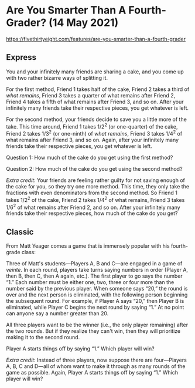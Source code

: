 # Are You Smarter Than A Fourth-Grader? (14 May 2021)

https://fivethirtyeight.com/features/are-you-smarter-than-a-fourth-grader

## Express

You and your infinitely many friends are sharing a cake, and you come up with two rather bizarre ways of splitting it.

For the first method, Friend 1 takes half of the cake, Friend 2 takes a third of *what remains*, Friend 3 takes a quarter of what remains after Friend 2, Friend 4 takes a fifth of what remains after Friend 3, and so on.
After your infinitely many friends take their respective pieces, you get whatever is left.

For the second method, your friends decide to save you a little more of the take.
This time around, Friend 1 takes 1/2<sup>2</sup> (or one-quarter) of the cake, Friend 2 takes 1/3<sup>2</sup> (or one-ninth) of *what remains*, Friend 3 takes 1/4<sup>2</sup> of what remains after Friend 3, and so on.
Again, after your infinitely many friends take their respective pieces, you get whatever is left.

Question 1: How much of the cake do you get using the first method?

Question 2: How much of the cake do you get using the second method?

*Extra credit*: Your friends are feeling rather guilty for not saving enough of the cake for you, so they try one more method.
This time, they only take the fractions with even denominators from the second method.
So Friend 1 takes 1/2<sup>2</sup> of the cake, Friend 2 takes 1/4<sup>2</sup> of what remains, Friend 3 takes 1/6<sup>2</sup> of what remains after Friend 2, and so on.
After your infinitely many friends take their respective pieces, how much of the cake do you get?

## Classic

From Matt Yeager comes a game that is immensely popular with his fourth-grade class:

Three of Matt's students—Players A, B and C—are engaged in a game of *veinte*.
In each round, players take turns saying numbers in order (Player A, then B, then C, then A again, etc.).
The first player to go says the number “1.”
Each number must be either one, two, three or four more than the number said by the previous player.
When someone says “20,” the round is over and the next person is eliminated, with the following person beginning the subsequent round.
For example, if Player A says “20,” then Player B is eliminated, while Player C begins the next round by saying “1.”
At no point can anyone say a number greater than 20.

All three players want to be the winner (i.e., the only player remaining) after the two rounds.
But if they realize they can't win, then they will prioritize making it to the second round.

Player A starts things off by saying “1.”
Which player will win?

*Extra credit*: Instead of three players, now suppose there are four—Players A, B, C and D—all of whom want to make it through as many rounds of the game as possible.
Again, Player A starts things off by saying “1.”
Which player will win?


